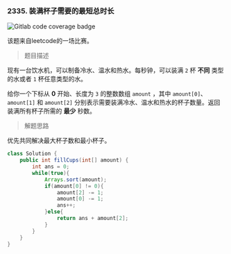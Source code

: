 ### 2335. 装满杯子需要的最短总时长

![Gitlab code coverage badge](https://img.shields.io/badge/难度-简单-green)

该题来自leetcode的一场比赛。

> 题目描述

现有一台饮水机，可以制备冷水、温水和热水。每秒钟，可以装满 `2` 杯 **不同** 类型的水或者 `1` 杯任意类型的水。

给你一个下标从 **0** 开始、长度为 `3` 的整数数组 `amount` ，其中 `amount[0]`、`amount[1]` 和 `amount[2]` 分别表示需要装满冷水、温水和热水的杯子数量。返回装满所有杯子所需的 **最少** 秒数。

> 解题思路

优先共同解决最大杯子数和最小杯子。

```java
class Solution {
    public int fillCups(int[] amount) {
        int ans = 0;
        while(true){
            Arrays.sort(amount);
            if(amount[0] != 0){
                amount[2] -= 1;
                amount[0] -= 1;
                ans++;
            }else{
                return ans + amount[2];
            }
        }
    }
}
```


